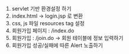 1. servlet 기반 환경설정 하기
2. index.html -> login.jsp 로 변환
3. css, js 파일 resources tag 설정
4. 회원가입 페이지 : /index.do
5. 회원가입 : /join.do -> 회원 테이블에 정보 입력하기
7. 회원가입 성공/실패에 따른 Alert 노출하기
